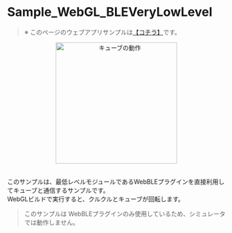 # Sample_WebGL_BLEVeryLowLevel

> ※ このページのウェブアプリサンプルは[【コチラ】](https://morikatron.github.io/t4u/sample/webgl/web-plugin)です。

<div align="center">
<img height=280 src="../../../../../../docs/res/samples/real.gif" title="キューブの動作" alt="キューブの動作">
</div>

<br>

このサンプルは、最低レベルモジュールであるWebBLEプラグインを直接利用してキューブと通信するサンプルです。<br>
WebGLビルドで実行すると、クルクルとキューブが回転します。

> このサンプルは WebBLEプラグインのみ使用しているため、シミュレータでは動作しません。
